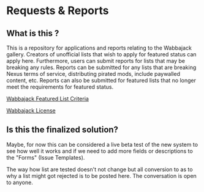 # Requests & Reports

## What is this ?

This is a repository for applications and reports relating to the Wabbajack gallery. Creators of unofficial lists that wish to apply for featured status can apply here. Furthermore, users can submit reports for lists that may be breaking any rules. Reports can be submitted for any lists that are breaking Nexus terms of service, distributing pirated mods, include paywalled content, etc. Reports can also be submitted for featured lists that no longer meet the requirements for featured status.   
  
[Wabbajack Featured List Criteria](https://wiki.wabbajack.org/wabbajack_cdn_and_gallery_access/Criteria%20for%20'Featured%20Mod%20List'%20status.html)    

[Wabbajack License](https://raw.githubusercontent.com/wabbajack-tools/wabbajack/main/LICENSE.txt)  



## Is this the finalized solution?  

Maybe, for now this can be considered a live beta test of the new system to see how well it works and if we need to add more fields or descriptions to the "Forms" (Issue Templates).

The way how list are tested doesn't not change but all conversion to as to why a list might got rejected is to be posted here. The conversation is open to anyone.

